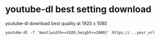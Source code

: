 # youtube-dl best setting download

youtube-dl download best quality at 1920 x 1080

```
youtube-dl -f 'best[width<=1920,height<=1080]' https://...your_url
```
